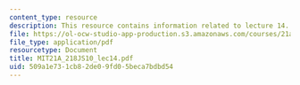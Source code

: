 ```yaml
---
content_type: resource
description: This resource contains information related to lecture 14.
file: https://ol-ocw-studio-app-production.s3.amazonaws.com/courses/21a-218j-identity-and-difference-spring-2010/509a1e731cb82de09fd05beca7bdbd54_MIT21A_218JS10_lec14.pdf
file_type: application/pdf
resourcetype: Document
title: MIT21A_218JS10_lec14.pdf
uid: 509a1e73-1cb8-2de0-9fd0-5beca7bdbd54
---
```

